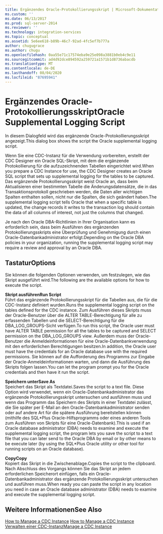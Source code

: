 ```yaml
---
title: Ergänzendes Oracle-Protokollierungsskript | Microsoft-Dokumentation
ms.custom: ''
ms.date: 06/13/2017
ms.prod: sql-server-2014
ms.reviewer: ''
ms.technology: integration-services
ms.topic: conceptual
ms.assetid: 5e6ee618-b89b-46c7-92ad-4fc5ef7b777a
author: chugugrace
ms.author: chugu
ms.openlocfilehash: 0aa55e71c17574eba9e25e098a3881b0eb4c9e11
ms.sourcegitcommit: ad4d92dce894592a259721a1571b1d8736abacdb
ms.translationtype: MT
ms.contentlocale: de-DE
ms.lasthandoff: 08/04/2020
ms.locfileid: "87695941"
---
```

# <a name="oracle-supplemental-logging-script"></a><span data-ttu-id="22adb-102">Ergänzendes Oracle-Protokollierungsskript</span><span class="sxs-lookup"><span data-stu-id="22adb-102">Oracle Supplemental Logging Script</span></span>
  <span data-ttu-id="22adb-103">In diesem Dialogfeld wird das ergänzende Oracle-Protokollierungsskript angezeigt.</span><span class="sxs-lookup"><span data-stu-id="22adb-103">This dialog box shows the script the Oracle supplemental logging script.</span></span>  
  
 <span data-ttu-id="22adb-104">Wenn Sie eine CDC-Instanz für die Verwendung vorbereiten, erstellt der CDC Designer ein Oracle SQL-Skript, mit dem die ergänzende Protokollierung für die aufzuzeichnenden Tabellen eingerichtet wird.</span><span class="sxs-lookup"><span data-stu-id="22adb-104">When you prepare a CDC Instance for use, the CDC Designer creates an Oracle SQL script that sets up supplemental logging for the tables to be captured.</span></span> <span data-ttu-id="22adb-105">Das ergänzende Protokollierungsskript weist Oracle an, dass beim Aktualisieren einer bestimmten Tabelle die Änderungsdatensätze, die in das Transaktionsprotokoll geschrieben werden, die Daten aller wichtigen Spalten enthalten sollen, nicht nur die Spalten, die sich geändert haben.</span><span class="sxs-lookup"><span data-stu-id="22adb-105">The supplemental logging script tells Oracle that when a specific table is updated, the change records it writes to the transaction log should contain the data of all columns of interest, not just the columns that changed.</span></span>  
  
 <span data-ttu-id="22adb-106">Je nach den Oracle DBA-Richtlinien in Ihrer Organisation kann es erforderlich sein, dass beim Ausführen des ergänzenden Protokollierungsskripts eine Überprüfung und Genehmigung durch einen Oracle-Datenbankadministrator erfolgt.</span><span class="sxs-lookup"><span data-stu-id="22adb-106">Depending on the Oracle DBA policies in your organization, running the supplemental logging script may require a review and approval by an Oracle DBA.</span></span>  
  
## <a name="options"></a><span data-ttu-id="22adb-107">Tastatur</span><span class="sxs-lookup"><span data-stu-id="22adb-107">Options</span></span>  
 <span data-ttu-id="22adb-108">Sie können die folgenden Optionen verwenden, um festzulegen, wie das Skript ausgeführt wird.</span><span class="sxs-lookup"><span data-stu-id="22adb-108">The following are the available options for how to execute the script.</span></span>  
  
 <span data-ttu-id="22adb-109">**Skript ausführen**</span><span class="sxs-lookup"><span data-stu-id="22adb-109">**Run Script**</span></span>  
 <span data-ttu-id="22adb-110">Führt das ergänzende Protokollierungsskript für die Tabellen aus, die für die CDC-Instanz definiert wurden.</span><span class="sxs-lookup"><span data-stu-id="22adb-110">Runs the supplemental logging script on the tables defined for the CDC instance.</span></span> <span data-ttu-id="22adb-111">Zum Ausführen dieses Skripts muss der Oracle-Benutzer über die ALTER TABLE-Berechtigung für alle zu erfassenden Tabellen und die SELECT-Berechtigung für die DBA_LOG_GROUPS-Sicht verfügen.</span><span class="sxs-lookup"><span data-stu-id="22adb-111">To run this script, the Oracle user must have ALTER TABLE permission for all the tables to be captured and SELECT permission on the DBA_LOG_GROUPS view.</span></span> <span data-ttu-id="22adb-112">Außerdem muss der Oracle-Benutzer die Anmeldeinformationen für eine Oracle-Datenbankverwendung mit den erforderlichen Berechtigungen besitzen.</span><span class="sxs-lookup"><span data-stu-id="22adb-112">In addition, the Oracle user must have the credentials for an Oracle database use with the required permissions.</span></span> <span data-ttu-id="22adb-113">Sie können auf die Aufforderung des Programms zur Eingabe der Oracle-Anmeldeinformationen warten, und dann die Ausführung des Skripts folgen lassen.</span><span class="sxs-lookup"><span data-stu-id="22adb-113">You can let the program prompt you for the Oracle credentials and then have it run the script.</span></span>  
  
 <span data-ttu-id="22adb-114">**Speichern unter**</span><span class="sxs-lookup"><span data-stu-id="22adb-114">**Save As**</span></span>  
 <span data-ttu-id="22adb-115">Speichert das Skript als Textdatei.</span><span class="sxs-lookup"><span data-stu-id="22adb-115">Saves the script to a text file.</span></span> <span data-ttu-id="22adb-116">Diese Option wird verwendet, wenn ein Oracle-Datenbankadministrator das ergänzende Protokollierungsskript untersuchen und ausführen muss und wenn das Programm das Speichern des Skripts in einer Textdatei zulässt, die Sie später per E-Mail an den Oracle-Datenbankadministrator senden oder auf andere Art für die spätere Ausführung bereitstellen können (mithilfe des SQL\*Plus Oracle-Hilfsprogramms oder eines anderen Tools zum Ausführen von Skripts für eine Oracle-Datenbank).</span><span class="sxs-lookup"><span data-stu-id="22adb-116">This is used if an Oracle database administrator (DBA) needs to examine and execute the supplemental logging script, the program lets you save the script to a text file that you can later send to the Oracle DBA by email or by other means to be execute later (by using the SQL\*Plus Oracle utility or other tool for running scripts on an Oracle database).</span></span>  
  
 <span data-ttu-id="22adb-117">**Copy**</span><span class="sxs-lookup"><span data-stu-id="22adb-117">**Copy**</span></span>  
 <span data-ttu-id="22adb-118">Kopiert das Skript in die Zwischenablage.</span><span class="sxs-lookup"><span data-stu-id="22adb-118">Copies the script to the clipboard.</span></span> <span data-ttu-id="22adb-119">Nach Abschluss des Vorgangs können Sie das Skript an jedem erforderlichen Speicherort einfügen, falls ein Oracle-Datenbankadministrator das ergänzende Protokollierungsskript untersuchen und ausführen muss.</span><span class="sxs-lookup"><span data-stu-id="22adb-119">When ready you can paste the script in any location you need in case an Oracle database administrator (DBA) needs to examine and execute the supplemental logging script.</span></span>  
  
## <a name="see-also"></a><span data-ttu-id="22adb-120">Weitere Informationen</span><span class="sxs-lookup"><span data-stu-id="22adb-120">See Also</span></span>  
 <span data-ttu-id="22adb-121">[How to Manage a CDC Instance](manage-a-cdc-instance.md) </span><span class="sxs-lookup"><span data-stu-id="22adb-121">[How to Manage a CDC Instance](manage-a-cdc-instance.md) </span></span>  
 [<span data-ttu-id="22adb-122">Verwalten einer CDC-Instanz</span><span class="sxs-lookup"><span data-stu-id="22adb-122">Manage a CDC Instance</span></span>](manage-a-cdc-instance.md)  
  
  
